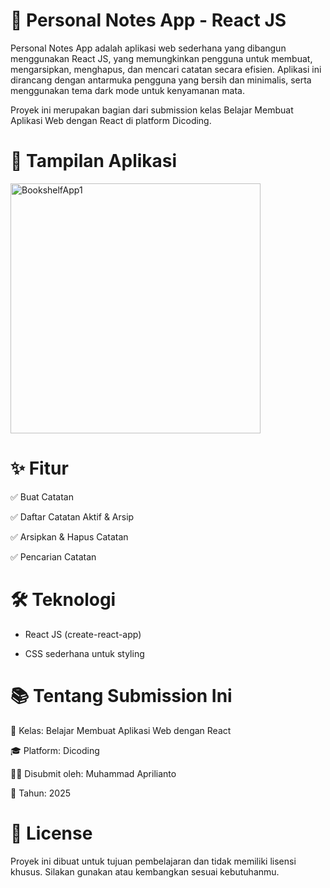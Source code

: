 # 📝 Personal Notes App - React JS

Personal Notes App adalah aplikasi web sederhana yang dibangun menggunakan React JS, yang memungkinkan pengguna untuk membuat, mengarsipkan, menghapus, dan mencari catatan secara efisien. Aplikasi ini dirancang dengan antarmuka pengguna yang bersih dan minimalis, serta menggunakan tema dark mode untuk kenyamanan mata.

Proyek ini merupakan bagian dari submission kelas Belajar Membuat Aplikasi Web dengan React di platform Dicoding.

# 📸 Tampilan Aplikasi

<div style="display: flex; flex-wrap: wrap; gap: 10px; margin-bottom: 20px">
  <img src="https://cdn.discordapp.com/attachments/1355259701637419051/1371863985644769312/Screenshot_2025-05-13_at_21.57.33.png?ex=6824af66&is=68235de6&hm=38f0addcc21a1d59a0b03b8f5ca1c4034cbed64e75a952f81fb07353e2dbe051&" alt="BookshelfApp1" width="400"/>
</div>

# ✨ Fitur

✅ Buat Catatan

✅ Daftar Catatan Aktif & Arsip

✅ Arsipkan & Hapus Catatan

✅ Pencarian Catatan

# 🛠️ Teknologi

- React JS (create-react-app)

* CSS sederhana untuk styling

# 📚 Tentang Submission Ini

📌 Kelas: Belajar Membuat Aplikasi Web dengan React

🎓 Platform: Dicoding

🧑‍💻 Disubmit oleh: Muhammad Aprilianto

📅 Tahun: 2025

# 📄 License

Proyek ini dibuat untuk tujuan pembelajaran dan tidak memiliki lisensi khusus. Silakan gunakan atau kembangkan sesuai kebutuhanmu.
